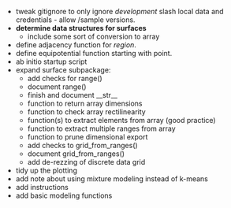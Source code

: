 - tweak gitignore to only ignore _development_ slash local data and credentials - allow /sample versions.
- **determine data structures for surfaces**
    - include some sort of conversion to array
- define adjacency function for _region_.
- define equipotential function starting with point.
- ab initio startup script
- expand surface subpackage:
	- add checks for range()
	- document range()
	- finish and document \_\_str__
	- function to return array dimensions
	- function to check array rectilinearity
	- function(s) to extract elements from array (good practice)
	- function to extract multiple ranges from array
	- function to prune dimensional export
	- add checks to grid_from_ranges()
	- document grid_from_ranges()
    - add de-rezzing of discrete data grid
- tidy up the plotting
- add note about using mixture modeling instead of k-means
- add instructions
- add basic modeling functions
